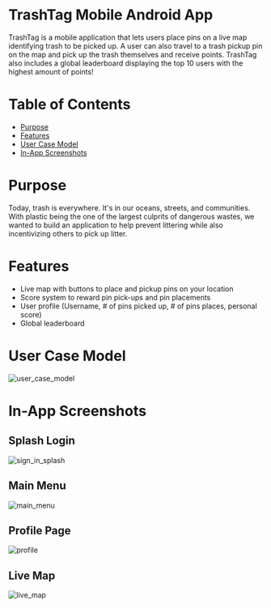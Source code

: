 # TrashTag Mobile Android App
TrashTag is a mobile application that lets users place pins on a live map identifying trash to be picked up. 
A user can also travel to a trash pickup pin on the map and pick up the trash themselves and receive points. 
TrashTag also includes a global leaderboard displaying the top 10 users with the highest amount of points!

Table of Contents
=
<!--ts-->
 * [Purpose](#purpose)
 * [Features](#features)
 * [User Case Model](#user-case-model)
 * [In-App Screenshots](#in-app-screenshots)
<!--te-->

Purpose
=

Today, trash is everywhere. It's in our oceans, streets, and communities. With plastic being the one of the largest culprits of dangerous wastes, we wanted to build an application to help prevent littering while also incentivizing others to pick up litter.

Features
=

* Live map with buttons to place and pickup pins on your location
* Score system to reward pin pick-ups and pin placements
* User profile (Username, # of pins picked up, # of pins places, personal score)
* Global leaderboard

User Case Model
=

![user_case_model](https://user-images.githubusercontent.com/45768739/74757833-275ad100-523c-11ea-9320-1bbc25f5effb.png)

 
In-App Screenshots
=

Splash Login
-

![sign_in_splash](https://user-images.githubusercontent.com/45768739/74756648-81f32d80-523a-11ea-9526-1712dcf58898.PNG)

Main Menu
-

![main_menu](https://user-images.githubusercontent.com/45768739/74758079-743ea780-523c-11ea-8270-ef767cb55bde.png)

Profile Page
-

![profile](https://user-images.githubusercontent.com/45768739/74757524-b87d7800-523b-11ea-9c52-7847e3159a6f.png)

Live Map
-

![live_map](https://user-images.githubusercontent.com/45768739/74758546-1b234380-523d-11ea-8044-c91ec8790826.png)

